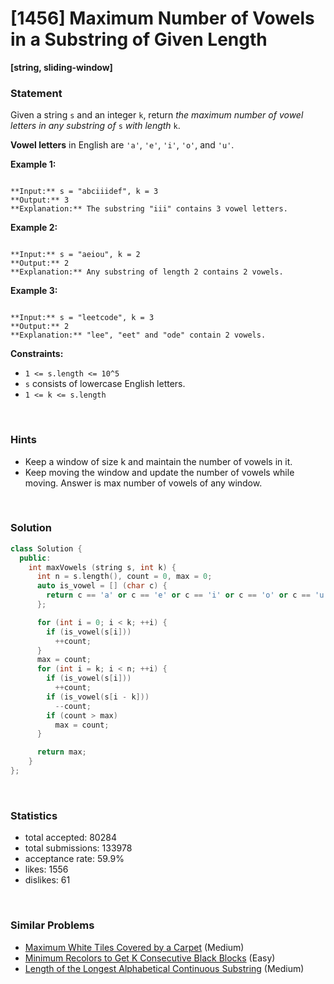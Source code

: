 # [1456] Maximum Number of Vowels in a Substring of Given Length

**[string, sliding-window]**

### Statement

Given a string `s` and an integer `k`, return *the maximum number of vowel letters in any substring of* `s` *with length* `k`.

**Vowel letters** in English are `'a'`, `'e'`, `'i'`, `'o'`, and `'u'`.


**Example 1:**

```

**Input:** s = "abciiidef", k = 3
**Output:** 3
**Explanation:** The substring "iii" contains 3 vowel letters.

```

**Example 2:**

```

**Input:** s = "aeiou", k = 2
**Output:** 2
**Explanation:** Any substring of length 2 contains 2 vowels.

```

**Example 3:**

```

**Input:** s = "leetcode", k = 3
**Output:** 2
**Explanation:** "lee", "eet" and "ode" contain 2 vowels.

```

**Constraints:**
* `1 <= s.length <= 10^5`
* `s` consists of lowercase English letters.
* `1 <= k <= s.length`


<br />

### Hints

- Keep a window of size k and maintain the number of vowels in it.
- Keep moving the window and update the number of vowels while moving. Answer is max number of vowels of any window.

<br />

### Solution

```cpp
class Solution {
  public:
    int maxVowels (string s, int k) {
      int n = s.length(), count = 0, max = 0;
      auto is_vowel = [] (char c) {
        return c == 'a' or c == 'e' or c == 'i' or c == 'o' or c == 'u';
      };

      for (int i = 0; i < k; ++i) {
        if (is_vowel(s[i]))
          ++count;
      }
      max = count;
      for (int i = k; i < n; ++i) {
        if (is_vowel(s[i]))
          ++count;
        if (is_vowel(s[i - k]))
          --count;
        if (count > max)
          max = count;
      }

      return max;
    }
};
```

<br />

### Statistics

- total accepted: 80284
- total submissions: 133978
- acceptance rate: 59.9%
- likes: 1556
- dislikes: 61

<br />

### Similar Problems

- [Maximum White Tiles Covered by a Carpet](https://leetcode.com/problems/maximum-white-tiles-covered-by-a-carpet) (Medium)
- [Minimum Recolors to Get K Consecutive Black Blocks](https://leetcode.com/problems/minimum-recolors-to-get-k-consecutive-black-blocks) (Easy)
- [Length of the Longest Alphabetical Continuous Substring](https://leetcode.com/problems/length-of-the-longest-alphabetical-continuous-substring) (Medium)
